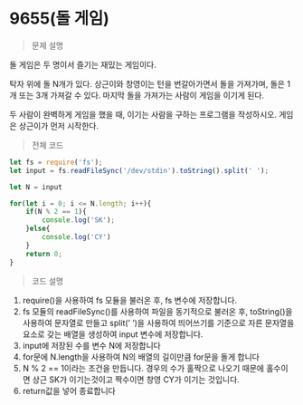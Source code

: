 # 9655(돌 게임)

> 문제 설명
> 

돌 게임은 두 명이서 즐기는 재밌는 게임이다.

탁자 위에 돌 N개가 있다. 상근이와 창영이는 턴을 번갈아가면서 돌을 가져가며, 돌은 1개 또는 3개 가져갈 수 있다. 마지막 돌을 가져가는 사람이 게임을 이기게 된다.

두 사람이 완벽하게 게임을 했을 때, 이기는 사람을 구하는 프로그램을 작성하시오. 게임은 상근이가 먼저 시작한다.

> 전체 코드
> 

```jsx
let fs = require('fs');
let input = fs.readFileSync('/dev/stdin').toString().split(' ');

let N = input 

for(let i = 0; i <= N.length; i++){
    if(N % 2 == 1){
        console.log('SK');
    }else{
        console.log('CY')
    }
    return 0;
}
```

> 코드 설명
> 
1. require()을 사용하여 fs 모듈을 불러온 후, fs 변수에 저장합니다.
2. fs 모듈의 readFileSync()를 사용하여 파일을 동기적으로 불러온 후, toString()을 사용하여 문자열로 만들고 split(’ ’)을 사용하여 띄어쓰기를 기준으로 자른 문자열을 요소로 갖는 배열을 생성하여 input 변수에 저장합니다.
3. input에 저장된 수를 변수 N에 저장합니다
4. for문에 N.length을 사용하여 N의 배열의 길이만큼 for문을 돌게 합니다
5. N % 2 == 1이라는 조건을 만듭니다. 경우의 수가 홀짝으로 나오기 때문에 홀수이면 상근 SK가 이기는것이고 짝수이면 창영 CY가 이기는 것입니다.
6. return값을 넣어 종료합니다
